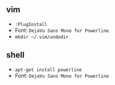 ## vim
- `:PlugInstall`
- Font: `DejaVu Sans Mono for Powerline`
- `mkdir ~/.vim/undodir`

## shell
- `apt-get install powerline`
- Font: `DejaVu Sans Mono for Powerline`

